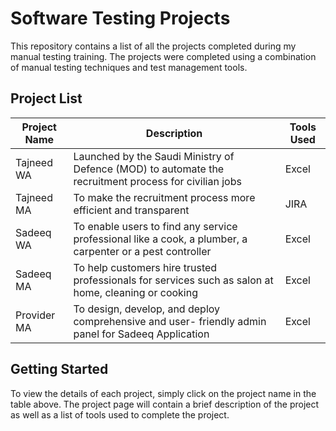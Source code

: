 # Software Testing Projects
This repository contains a list of all the projects completed during my manual testing training. The projects were completed using a combination of manual testing techniques and test management tools.


## Project List

| Project Name | Description | Tools Used |
|--------------|-------------|------------|
| Tajneed WA    |  Launched by the Saudi Ministry of Defence (MOD) to automate the recruitment process for civilian jobs | Excel |
| Tajneed MA    | To make the recruitment process more efficient and transparent | JIRA |
| Sadeeq WA    | To enable users to find any service professional like a cook, a plumber, a carpenter or a pest controller | Excel |
| Sadeeq MA    | To help customers hire trusted professionals for services such as salon at home, cleaning or cooking | Excel |
| Provider MA    | To design, develop, and deploy comprehensive and user- friendly admin panel for Sadeeq Application | Excel |


## Getting Started

To view the details of each project, simply click on the project name in the table above. The project page will contain a brief description of the project as well as a list of tools used to complete the project.

